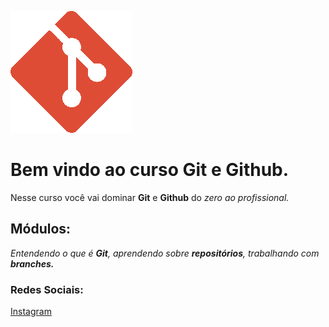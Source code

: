 ![Logo do Git](logogit.png)
# Bem vindo ao curso Git e Github.
Nesse curso você vai dominar **Git** e **Github** do _zero ao profissional._ 

## Módulos:
_Entendendo o que é **Git**, aprendendo sobre **repositórios**, trabalhando com **branches.**_

### Redes Sociais:
[Instagram](https://instagram.com/cavalcantegabriel_)

